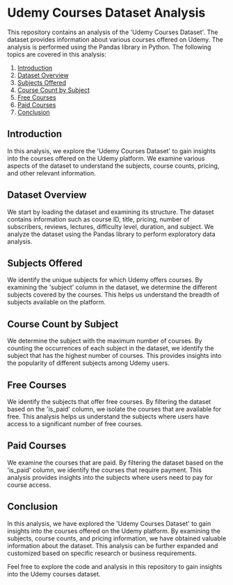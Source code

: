 # Udemy Courses Dataset Analysis

This repository contains an analysis of the 'Udemy Courses Dataset'. The dataset provides information about various courses offered on Udemy. The analysis is performed using the Pandas library in Python. The following topics are covered in this analysis:

1. [Introduction](#introduction)
2. [Dataset Overview](#dataset-overview)
3. [Subjects Offered](#subjects-offered)
4. [Course Count by Subject](#course-count-by-subject)
5. [Free Courses](#free-courses)
6. [Paid Courses](#paid-courses)
7. [Conclusion](#conclusion)

## Introduction <a name="introduction"></a>

In this analysis, we explore the 'Udemy Courses Dataset' to gain insights into the courses offered on the Udemy platform. We examine various aspects of the dataset to understand the subjects, course counts, pricing, and other relevant information.

## Dataset Overview <a name="dataset-overview"></a>

We start by loading the dataset and examining its structure. The dataset contains information such as course ID, title, pricing, number of subscribers, reviews, lectures, difficulty level, duration, and subject. We analyze the dataset using the Pandas library to perform exploratory data analysis.

## Subjects Offered <a name="subjects-offered"></a>

We identify the unique subjects for which Udemy offers courses. By examining the 'subject' column in the dataset, we determine the different subjects covered by the courses. This helps us understand the breadth of subjects available on the platform.

## Course Count by Subject <a name="course-count-by-subject"></a>

We determine the subject with the maximum number of courses. By counting the occurrences of each subject in the dataset, we identify the subject that has the highest number of courses. This provides insights into the popularity of different subjects among Udemy users.

## Free Courses <a name="free-courses"></a>

We identify the subjects that offer free courses. By filtering the dataset based on the 'is_paid' column, we isolate the courses that are available for free. This analysis helps us understand the subjects where users have access to a significant number of free courses.

## Paid Courses <a name="paid-courses"></a>

We examine the courses that are paid. By filtering the dataset based on the 'is_paid' column, we identify the courses that require payment. This analysis provides insights into the subjects where users need to pay for course access.

## Conclusion <a name="conclusion"></a>

In this analysis, we have explored the 'Udemy Courses Dataset' to gain insights into the courses offered on the Udemy platform. By examining the subjects, course counts, and pricing information, we have obtained valuable information about the dataset. This analysis can be further expanded and customized based on specific research or business requirements.

Feel free to explore the code and analysis in this repository to gain insights into the Udemy courses dataset.
